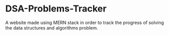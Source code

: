 # DSA-Problems-Tracker
A website made using MERN stack in order to track the progress of solving the data structures and algorithms problem.
